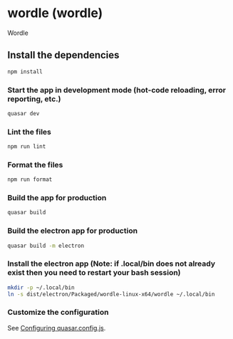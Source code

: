# wordle (wordle)

Wordle

## Install the dependencies

```bash
npm install
```

### Start the app in development mode (hot-code reloading, error reporting, etc.)

```bash
quasar dev
```

### Lint the files

```bash
npm run lint
```

### Format the files

```bash
npm run format
```

### Build the app for production

```bash
quasar build
```

### Build the electron app for production

```bash
quasar build -m electron
```

### Install the electron app (Note: if .local/bin does not already exist then you need to restart your bash session)

```bash
mkdir -p ~/.local/bin
ln -s dist/electron/Packaged/wordle-linux-x64/wordle ~/.local/bin
```

### Customize the configuration

See [Configuring quasar.config.js](https://v2.quasar.dev/quasar-cli-vite/quasar-config-js).
